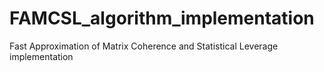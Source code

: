 # FAMCSL_algorithm_implementation
Fast Approximation of Matrix Coherence and Statistical Leverage implementation
